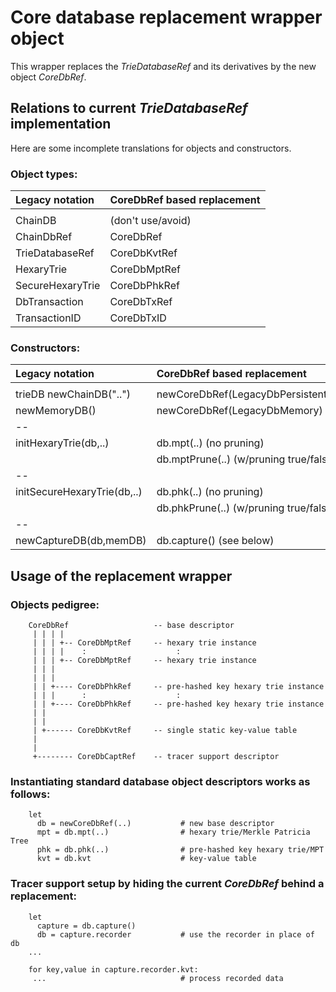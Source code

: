 Core database replacement wrapper object
========================================
This wrapper replaces the *TrieDatabaseRef* and its derivatives by the new
object *CoreDbRef*.

Relations to current *TrieDatabaseRef* implementation
-----------------------------------------------------
Here are some incomplete translations for objects and constructors.

### Object types:

| **Legacy notation**         | **CoreDbRef based replacement**       |
|:----------------------------|:--------------------------------------|
|                             |                                       |
| ChainDB                     | (don't use/avoid)                     |
| ChainDbRef                  | CoreDbRef                             |
| TrieDatabaseRef             | CoreDbKvtRef                          |
| HexaryTrie                  | CoreDbMptRef                          |
| SecureHexaryTrie            | CoreDbPhkRef                          |
| DbTransaction               | CoreDbTxRef                           |
| TransactionID               | CoreDbTxID                            |


### Constructors:

| **Legacy notation**         | **CoreDbRef based replacement**       |
|:----------------------------|:--------------------------------------|
|                             |                                       |
| trieDB newChainDB("..")     | newCoreDbRef(LegacyDbPersistent,"..") |
| newMemoryDB()               | newCoreDbRef(LegacyDbMemory)          |
| --                          |                                       |
| initHexaryTrie(db,..)       | db.mpt(..)      (no pruning)          |
|                             | db.mptPrune(..) (w/pruning true/false)|
| --                          |                                       |
| initSecureHexaryTrie(db,..) | db.phk(..)      (no pruning)          |
|                             | db.phkPrune(..) (w/pruning true/false)|
| --                          |                                       |
| newCaptureDB(db,memDB)      | db.capture()    (see below)           |


Usage of the replacement wrapper
--------------------------------

### Objects pedigree:

        CoreDbRef                   -- base descriptor
         | | | |
         | | | +-- CoreDbMptRef     -- hexary trie instance
         | | | |    :                    :
         | | | +-- CoreDbMptRef     -- hexary trie instance
         | | |
         | | |
         | | +---- CoreDbPhkRef     -- pre-hashed key hexary trie instance
         | | |      :                    :
         | | +---- CoreDbPhkRef     -- pre-hashed key hexary trie instance
         | |
         | |
         | +------ CoreDbKvtRef     -- single static key-value table
         |
         |
         +-------- CoreDbCaptRef    -- tracer support descriptor

### Instantiating standard database object descriptors works as follows:

        let
          db = newCoreDbRef(..)           # new base descriptor
          mpt = db.mpt(..)                # hexary trie/Merkle Patricia Tree
          phk = db.phk(..)                # pre-hashed key hexary trie/MPT
          kvt = db.kvt                    # key-value table

### Tracer support setup by hiding the current *CoreDbRef* behind a replacement:

        let
          capture = db.capture()
          db = capture.recorder           # use the recorder in place of db
        ...

        for key,value in capture.recorder.kvt:
         ...                              # process recorded data
